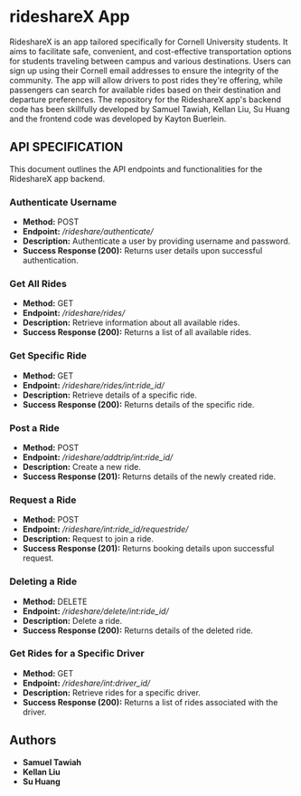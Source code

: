 # rideshareX App
RideshareX is an app tailored specifically for Cornell University students. It aims to facilitate safe, convenient, and cost-effective transportation options for students traveling between campus and various destinations. Users can sign up using their Cornell email addresses to ensure the integrity of the community. The app will allow drivers to post rides they're offering, while passengers can search for available rides based on their destination and departure preferences. The repository for the RideshareX app's backend code has been skillfully developed by Samuel Tawiah, Kellan Liu, Su Huang and the frontend code was developed by Kayton Buerlein.

## API SPECIFICATION ##
This document outlines the API endpoints and functionalities for the RideshareX app backend.
### Authenticate Username ###
- **Method:** POST
- **Endpoint:** */rideshare/authenticate/*
- **Description:** Authenticate a user by providing username and password.
- **Success Response (200):** Returns user details upon successful authentication.

### Get All Rides ###
- **Method:** GET
- **Endpoint:** */rideshare/rides/*
- **Description:** Retrieve information about all available rides.
- **Success Response (200):** Returns a list of all available rides.

### Get Specific Ride ###
- **Method:** GET
- **Endpoint:** */rideshare/rides/int:ride_id/*
- **Description:** Retrieve details of a specific ride.
- **Success Response (200):** Returns details of the specific ride.

### Post a Ride ###
- **Method:** POST
- **Endpoint:** */rideshare/addtrip/int:ride_id/*
- **Description:**  Create a new ride.
- **Success Response (201):** Returns details of the newly created ride.

### Request a Ride ###
- **Method:** POST
- **Endpoint:** */rideshare/int:ride_id/requestride/*
- **Description:**  Request to join a ride.
- **Success Response (201):** Returns booking details upon successful request.

### Deleting a Ride ###
- **Method:** DELETE
- **Endpoint:** */rideshare/delete/int:ride_id/*
- **Description:** Delete a ride.
- **Success Response (200):** Returns details of the deleted ride.

### Get Rides for a Specific Driver ###
- **Method:** GET
- **Endpoint:** */rideshare/int:driver_id/*
- **Description:** Retrieve rides for a specific driver.
- **Success Response (200):** Returns a list of rides associated with the driver.



## Authors ##
- **Samuel Tawiah**
- **Kellan Liu**
- **Su Huang**
